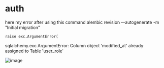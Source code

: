 # auth

here my error after using this command alembic revision --autogenerate -m "Initial migration"

    raise exc.ArgumentError(
sqlalchemy.exc.ArgumentError: Column object 'modified_at' already assigned to Table 'user_role'

 ![image](https://github.com/uhuddurmus/auth/assets/74601877/8997597b-6ee4-4c74-ac6d-97eecb4306f0)
